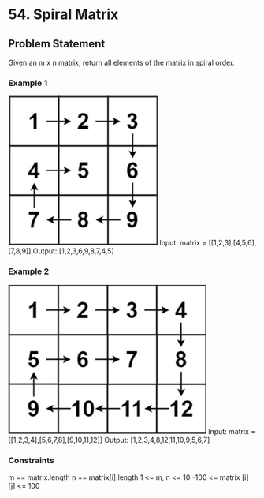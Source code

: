 # 54. Spiral Matrix

## Problem Statement

Given an m x n matrix, return all elements of the matrix in spiral order.

### Example 1

![Alt text](./Example-1.png)
Input: matrix = [[1,2,3],[4,5,6],[7,8,9]]
Output: [1,2,3,6,9,8,7,4,5]

### Example 2

![Alt text](./Example-2.png)
Input: matrix = [[1,2,3,4],[5,6,7,8],[9,10,11,12]]
Output: [1,2,3,4,8,12,11,10,9,5,6,7]

### Constraints

m == matrix.length
n == matrix[i].length
1 <= m, n <= 10
-100 <= matrix [i] [j] <= 100
